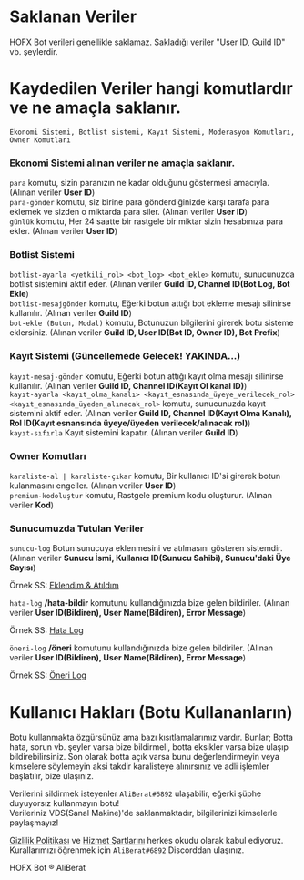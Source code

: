 # Saklanan Veriler

HOFX Bot verileri genellikle saklamaz. Sakladığı veriler "User ID, Guild ID" vb. şeylerdir. 

# Kaydedilen Veriler hangi komutlardır ve ne amaçla saklanır.
`Ekonomi Sistemi, Botlist sistemi, Kayıt Sistemi, Moderasyon Komutları, Owner Komutları`

### Ekonomi Sistemi alınan veriler ne amaçla saklanır.
`para` komutu, sizin paranızın ne kadar olduğunu göstermesi amacıyla. (Alınan veriler **User ID**)                                                                                                                                                                       
`para-gönder` komutu, siz birine para gönderdiğinizde karşı tarafa para eklemek ve sizden o miktarda para siler. (Alınan veriler **User ID**)                                                                                                                                                                       
`günlük` komutu, Her 24 saatte bir rastgele bir miktar sizin hesabınıza para ekler. (Alınan veriler **User ID**)


### Botlist Sistemi
`botlist-ayarla <yetkili_rol> <bot_log> <bot_ekle>` komutu, sunucunuzda botlist sistemini aktif eder. (Alınan veriler **Guild ID, Channel ID(Bot Log, Bot Ekle**)                                                                                                                                                                               
`botlist-mesajgönder` komutu, Eğerki botun attığı bot ekleme mesajı silinirse kullanılır. (Alınan veriler **Guild ID**)                                                                                                                                                                                                                           
`bot-ekle (Buton, Modal)` komutu, Botunuzun bilgilerini girerek botu sisteme eklersiniz. (Alınan veriler **Guild ID, User ID(Bot ID, Owner ID), Bot Prefix**)

### Kayıt Sistemi (Güncellemede Gelecek! YAKINDA...)
`kayıt-mesaj-gönder` komutu, Eğerki botun attığı kayıt olma mesajı silinirse kullanılır. (Alınan veriler **Guild ID, Channel ID(Kayıt Ol kanal ID)**)                                                                                                                                                                                             
`kayıt-ayarla <kayıt_olma_kanalı> <kayıt_esnasında_üyeye_verilecek_rol> <kayıt_esnasında_üyeden_alınacak_rol>` komutu, sunucunuzda kayıt sistemini aktif eder. (Alınan veriler **Guild ID, Channel ID(Kayıt Olma Kanalı), Rol ID(Kayıt esnansında üyeye/üyeden verilecek/alınacak rol)**)                                                                                                                                                                                                                               
`kayıt-sıfırla` Kayıt sistemini kapatır. (Alınan veriler **Guild ID**)

### Owner Komutları
`karaliste-al | karaliste-çıkar` komutu, Bir kullanıcı ID'si girerek botun kulanmasını engeller. (Alınan veriler **User ID**)                                                                                                                                                                                                                     
`premium-kodoluştur` komutu, Rastgele premium kodu oluşturur. (Alınan veriler **Kod**)

### Sunucumuzda Tutulan Veriler
`sunucu-log` Botun sunucuya eklenmesini ve atılmasını gösteren sistemdir. (Alınan veriler **Sunucu İsmi, Kullanıcı ID(Sunucu Sahibi), Sunucu'daki Üye Sayısı**)
                                                                                                                                                                       
Örnek SS: [Eklendim & Atıldım](https://cdn.discordapp.com/attachments/1048349544276054016/1072148475564798032/image.png)
                                                                                                                                                                       
`hata-log` **/hata-bildir** komutunu kullandığınızda bize gelen bildiriler. (Alınan veriler **User ID(Bildiren), User Name(Bildiren), Error Message**)
                                                                                                                                                                       
Örnek SS: [Hata Log](https://cdn.discordapp.com/attachments/1048349544276054016/1072149287976325151/image.png)

`öneri-log` **/öneri** komutunu kullandığınızda bize gelen bildiriler. (Alınan veriler **User ID(Bildiren), User Name(Bildiren), Error Message**)
                                                                                                                                                                       
Örnek SS: [Öneri Log](https://cdn.discordapp.com/attachments/1048349544276054016/1072150088459239434/image.png)

# Kullanıcı Hakları (Botu Kullananların)
Botu kullanmakta özgürsünüz ama bazı kısıtlamalarımız vardır. Bunlar; Botta hata, sorun vb. şeyler varsa bize bildirmeli, botta eksikler varsa bize ulaşıp bildirebilirsiniz. Son olarak botta açık varsa bunu değerlendirmeyin veya kimselere söylemeyin aksi takdir karalisteye alınırsınız ve adli işlemler başlatılır, bize ulaşınız.

Verilerini sildirmek isteyenler `AliBerat#6892` ulaşabilir, eğerki şüphe duyuyorsız kullanmayın botu!                                                                                                                                                                                                                                           
Verileriniz VDS(Sanal Makine)'de saklanmaktadır, bilgilerinizi kimselerle paylaşmayız!

[Gizlilik Politikası](https://github.com/AliBerat01/HOFX/blob/main/gizlilik-politikası.md) ve [Hizmet Şartlarını](https://github.com/AliBerat01/HOFX/blob/main/hizmet-şartları.md) herkes okudu olarak kabul ediyoruz. Kurallarımızı öğrenmek için `AliBerat#6892` Discorddan ulaşınız.

HOFX Bot ® AliBerat
